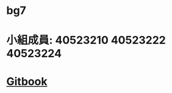 # bg7
# 小組成員: 40523210 40523222 40523224
# [Gitbook](https://legacy.gitbook.com/book/s40523210/g7_gitbook/details )
